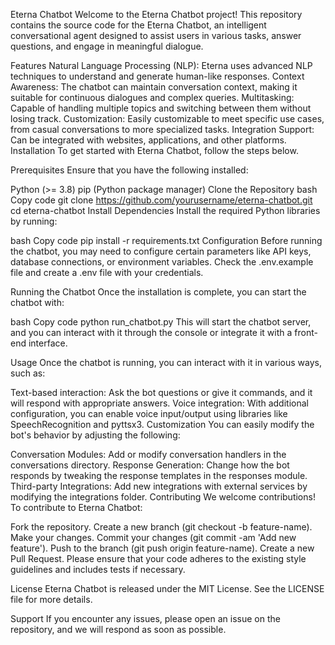 Eterna Chatbot
Welcome to the Eterna Chatbot project! This repository contains the source code for the Eterna Chatbot, an intelligent conversational agent designed to assist users in various tasks, answer questions, and engage in meaningful dialogue.

Features
Natural Language Processing (NLP): Eterna uses advanced NLP techniques to understand and generate human-like responses.
Context Awareness: The chatbot can maintain conversation context, making it suitable for continuous dialogues and complex queries.
Multitasking: Capable of handling multiple topics and switching between them without losing track.
Customization: Easily customizable to meet specific use cases, from casual conversations to more specialized tasks.
Integration Support: Can be integrated with websites, applications, and other platforms.
Installation
To get started with Eterna Chatbot, follow the steps below.

Prerequisites
Ensure that you have the following installed:

Python (>= 3.8)
pip (Python package manager)
Clone the Repository
bash
Copy code
git clone https://github.com/yourusername/eterna-chatbot.git
cd eterna-chatbot
Install Dependencies
Install the required Python libraries by running:

bash
Copy code
pip install -r requirements.txt
Configuration
Before running the chatbot, you may need to configure certain parameters like API keys, database connections, or environment variables. Check the .env.example file and create a .env file with your credentials.

Running the Chatbot
Once the installation is complete, you can start the chatbot with:

bash
Copy code
python run_chatbot.py
This will start the chatbot server, and you can interact with it through the console or integrate it with a front-end interface.

Usage
Once the chatbot is running, you can interact with it in various ways, such as:

Text-based interaction: Ask the bot questions or give it commands, and it will respond with appropriate answers.
Voice integration: With additional configuration, you can enable voice input/output using libraries like SpeechRecognition and pyttsx3.
Customization
You can easily modify the bot's behavior by adjusting the following:

Conversation Modules: Add or modify conversation handlers in the conversations directory.
Response Generation: Change how the bot responds by tweaking the response templates in the responses module.
Third-party Integrations: Add new integrations with external services by modifying the integrations folder.
Contributing
We welcome contributions! To contribute to Eterna Chatbot:

Fork the repository.
Create a new branch (git checkout -b feature-name).
Make your changes.
Commit your changes (git commit -am 'Add new feature').
Push to the branch (git push origin feature-name).
Create a new Pull Request.
Please ensure that your code adheres to the existing style guidelines and includes tests if necessary.

License
Eterna Chatbot is released under the MIT License. See the LICENSE file for more details.

Support
If you encounter any issues, please open an issue on the repository, and we will respond as soon as possible.


